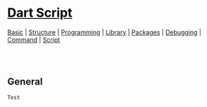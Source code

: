 <style>
.md0{margin-top: 150px;}
.md1{margin-top: 75px;}
.md2{margin-top: 50px;}
.md3{margin-top: 25px;}
.tbl1 td#header{background-color: D1ECCF}
.tbl1 tr#header{background-color: D1ECCF}
</style>

# [<span style="color:black;">Dart Script</span>](Dart.md)
[Basic](Dart-Basic.md) | [Structure](Dart-Structure.md) | [Programming](Dart-Programming.md) | [Library](Dart-Library.md) | [Packages](Dart-Packages.md) | [Debugging](Dart-Debugging.md) | [Command](Dart-Command.md) | [Script](Dart-Script.md)
<div class="md1"></div>




## General
	Test